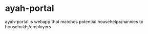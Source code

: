 # ayah-portal
ayah-portal is webapp that matches potential househelps/nannies to households/employers
